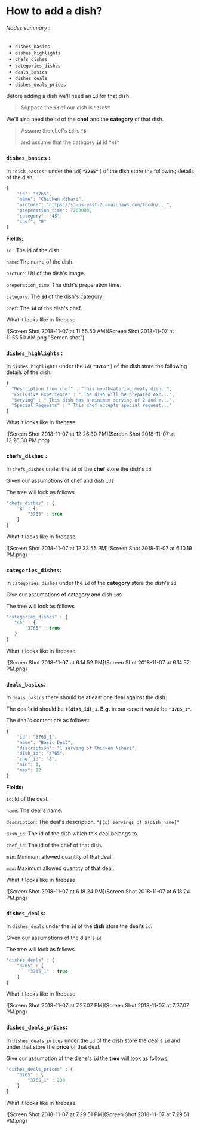 # How to add a dish?

###### Nodes summary :

- `dishes_basics`
- `dishes_highlights`
- `chefs_dishes`
- `categories_dishes`
- `deals_basics`
- `dishes_deals`
- `dishes_deals_prices`



Before adding a dish we'll need an **`id`** for that dish.

> Suppose the **`id`** of our dish is **`"3765"`** 



We'll also need the `id` of the **chef** and the **category** of that dish.

> Assume the chef's **`id`** is **`"8"`**
>
> and assume that the category **`id`** id **`"45"`**



### `dishes_basics` :

In `"dish_basics"` under the `id`( **`"3765"`** ) of the dish store the following details of the dish.

```javascript
{
    "id": "3765",
    "name": "Chicken Nihari",
    "picture": "https://s3-us-east-2.amazonaws.com/foodu/...",
    "preperation_time": 7200000,
    "category": "45",
    "chef": "8"
}
```



**Fields:**

`id` : The id of the dish.

`name`: The name of the dish.

`picture`: Url of the dish's image.

`preperation_time`: The dish's preperation time.

`category`: The **`id`** of the dish's category.

`chef`: The **`id`** of the dish's chef.



What it looks like in firebase.

![Screen Shot 2018-11-07 at 11.55.50 AM](Screen Shot 2018-11-07 at 11.55.50 AM.png "Screen shot")

### `dishes_highlights` :

In `dishes_highlights` under the `id`( **`"3765"`** ) of the dish store the following details of the dish.

```javascript
{
  "Description from chef" : "This mouthwatering meaty dish..",
  "Exclusive Experience" : " The dish will be prepared exc...",
  "Serving" : " This dish has a minimum serving of 2 and m...",
  "Special Requests" : " This chef accepts special request..."
}
```



What it looks like in firebase.

![Screen Shot 2018-11-07 at 12.26.30 PM](Screen Shot 2018-11-07 at 12.26.30 PM.png)



### `chefs_dishes` :

In `chefs_dishes` under the `id` of the **chef** store the dish's `id`

Given our assumptions of chef and dish `id`s 

The tree will look as follows 

```javascript
"chefs_dishes" : {
    "8" : {
        "3765" : true
    }
}
```



What it looks like in firebase:

![Screen Shot 2018-11-07 at 12.33.55 PM](Screen Shot 2018-11-07 at 6.10.19 PM.png)



### `categories_dishes`:

In `categories_dishes` under the `id` of the **category** store the dish's `id`

Give our assumptions of category and dish `id`s

The tree will look as follows

 ```javascript
"categories_dishes" : {
    "45" : {
        "3765" : true
    }
}
 ```



What it looks like in firebase:

![Screen Shot 2018-11-07 at 6.14.52 PM](Screen Shot 2018-11-07 at 6.14.52 PM.png)



### `deals_basics`:

In `deals_basics` there should be atleast one deal against the dish.

The deal's id should be **`$(dish_id)_1`**. **E.g.** in our case it would be **`"3765_1"`**.

The deal's content are as follows:

```javascript
{
    "id": "3765_1",
    "name": "Basic Deal",
    "description": "1 serving of Chicken Nihari",
    "dish_id": "3765",
    "chef_id": "8",
    "min": 1,
    "max": 12
}
```



**Fields:**

`id`: Id of the deal.

`name`: The deal's name.

`description`: The deal's description. `"$(x) servings of $(dish_name)"`

`dish_id`: The id of the dish which this deal belongs to.

`chef_id`: The id of the chef of that dish.

`min`: Minimum allowed quantity of that deal.

`max`: Maximum allowed quantity of that deal.



What it looks like in firebase.

![Screen Shot 2018-11-07 at 6.18.24 PM](Screen Shot 2018-11-07 at 6.18.24 PM.png)



### `dishes_deals`:

In `dishes_deals` under the `id` of the **dish** store the deal's `id`.

Given our assumptions of the dish's `id`

The tree will look as follows 

````javascript
"dishes_deals" : {
    "3765" : {
        "3765_1" : true
    }
}
````

What it looks like in firebase.

![Screen Shot 2018-11-07 at 7.27.07 PM](Screen Shot 2018-11-07 at 7.27.07 PM.png)



### `dishes_deals_prices`:

In `dishes_deals_prices` under the `id` of the **dish** store the deal's `id` and under that store the **price** of that deal.

Give our assumption of the dishe's `id` the **tree** will look as follows,

```javascript
"dishes_deals_prices" : {
    "3765" : {
        "3765_1" : 230
    }
}
```

What it looks like in firebase:

![Screen Shot 2018-11-07 at 7.29.51 PM](Screen Shot 2018-11-07 at 7.29.51 PM.png)
